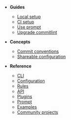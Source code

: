 - **Guides**

  - [Local setup](guides-local-setup.md)
  - [CI setup](guides-ci-setup.md)
  - [Use prompt](guides-use-prompt.md)
  - [Upgrade commitlint](guides-upgrade.md)

- **Concepts**

  - [Commit conventions](concepts-commit-conventions)
  - [Shareable configuration](concepts-shareable-config.md)

- **Reference**
  - [CLI](reference-cli.md)
  - [Configuration](reference-configuration.md)
  - [Rules](reference-rules.md)
  - [API](reference-api.md)
  - [Plugins](reference-plugins.md)
  - [Prompt](reference-prompt.md)
  - [Examples](reference-examples.md)
  - [Community projects](reference-community-projects.md)
